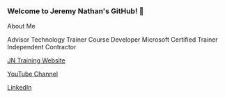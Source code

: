### Welcome to Jeremy Nathan's GitHub! 👋
About Me 

Advisor
Technology Trainer
Course Developer
Microsoft Certified Trainer
Independent Contractor

[JN Training Website](https://www.jncomputertraining.com/)

[YouTube Channel](https://www.youtube.com/channel/UCKsyi_epOMJU57GB88tygLg)

[LinkedIn](https://www.linkedin.com/in/jeremy-nathan-24332a20/)
<!--
**jeremynathan/jeremynathan** is a ✨ _special_ ✨ repository because its `README.md` (this file) appears on your GitHub profile.

Here are some ideas to get you started:

- 🔭 I’m currently working on ...
- 🌱 I’m currently learning ...
- 👯 I’m looking to collaborate on ...
- 🤔 I’m looking for help with ...
- 💬 Ask me about ...
- 📫 How to reach me: ...
- 😄 Pronouns: ...
- ⚡ Fun fact: ...
-->
